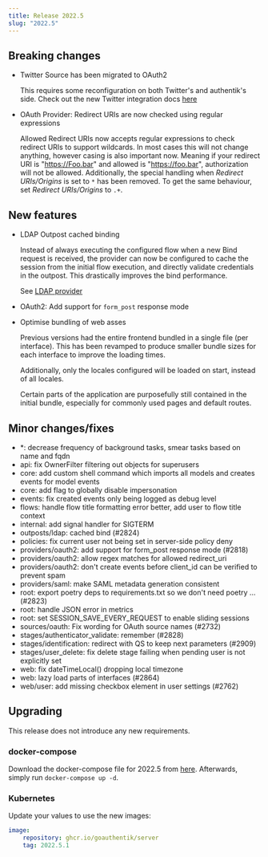 ```yaml
---
title: Release 2022.5
slug: "2022.5"
---
```


## Breaking changes

-   Twitter Source has been migrated to OAuth2

    This requires some reconfiguration on both Twitter's and authentik's side. Check out the new Twitter integration docs [here](../../integrations/sources/twitter/)

-   OAuth Provider: Redirect URIs are now checked using regular expressions

    Allowed Redirect URIs now accepts regular expressions to check redirect URIs to support wildcards. In most cases this will not change anything, however casing is also important now. Meaning if your redirect URI is "https://Foo.bar" and allowed is "https://foo.bar", authorization will not be allowed. Additionally, the special handling when _Redirect URIs/Origins_ is set to `*` has been removed. To get the same behaviour, set _Redirect URIs/Origins_ to `.+`.

## New features

-   LDAP Outpost cached binding

    Instead of always executing the configured flow when a new Bind request is received, the provider can now be configured to cache the session from the initial flow execution, and directly validate credentials in the outpost. This drastically improves the bind performance.

    See [LDAP provider](../providers/ldap.md#cached-bind)

-   OAuth2: Add support for `form_post` response mode
-   Optimise bundling of web asses

    Previous versions had the entire frontend bundled in a single file (per interface). This has been revamped to produce smaller bundle sizes for each interface to improve the loading times.

    Additionally, only the locales configured will be loaded on start, instead of all locales.

    Certain parts of the application are purposefully still contained in the initial bundle, especially for commonly used pages and default routes.

## Minor changes/fixes

-   \*: decrease frequency of background tasks, smear tasks based on name and fqdn
-   api: fix OwnerFilter filtering out objects for superusers
-   core: add custom shell command which imports all models and creates events for model events
-   core: add flag to globally disable impersonation
-   events: fix created events only being logged as debug level
-   flows: handle flow title formatting error better, add user to flow title context
-   internal: add signal handler for SIGTERM
-   outposts/ldap: cached bind (#2824)
-   policies: fix current user not being set in server-side policy deny
-   providers/oauth2: add support for form_post response mode (#2818)
-   providers/oauth2: allow regex matches for allowed redirect_uri
-   providers/oauth2: don't create events before client_id can be verified to prevent spam
-   providers/saml: make SAML metadata generation consistent
-   root: export poetry deps to requirements.txt so we don't need poetry … (#2823)
-   root: handle JSON error in metrics
-   root: set SESSION_SAVE_EVERY_REQUEST to enable sliding sessions
-   sources/oauth: Fix wording for OAuth source names (#2732)
-   stages/authenticator_validate: remember (#2828)
-   stages/identification: redirect with QS to keep next parameters (#2909)
-   stages/user_delete: fix delete stage failing when pending user is not explicitly set
-   web: fix dateTimeLocal() dropping local timezone
-   web: lazy load parts of interfaces (#2864)
-   web/user: add missing checkbox element in user settings (#2762)

## Upgrading

This release does not introduce any new requirements.

### docker-compose

Download the docker-compose file for 2022.5 from [here](https://goauthentik.io/version/2022.5/docker-compose.yml). Afterwards, simply run `docker-compose up -d`.

### Kubernetes

Update your values to use the new images:

```yaml
image:
    repository: ghcr.io/goauthentik/server
    tag: 2022.5.1
```
